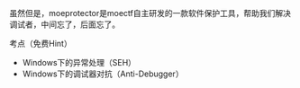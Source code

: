 虽然但是，moeprotector是moectf自主研发的一款软件保护工具，帮助我们解决调试者，中间忘了，后面忘了。

考点（免费Hint）

- Windows下的异常处理（SEH）
- Windows下的调试器对抗（Anti-Debugger）